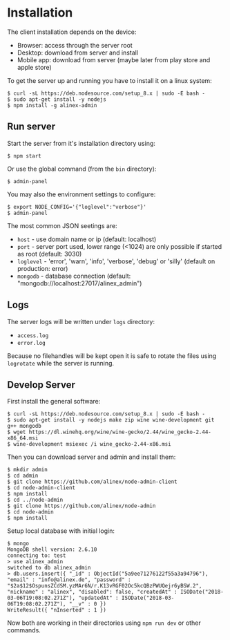 # Installation

The client installation depends on the device:
- Browser: access through the server root
- Desktop: download from server and install
- Mobile app: download from server (maybe later from play store and apple store)

To get the server up and running you have to install it on a linux system:

    $ curl -sL https://deb.nodesource.com/setup_8.x | sudo -E bash -
    $ sudo apt-get install -y nodejs
    $ npm install -g alinex-admin

## Run server

Start the server from it's installation directory using:

    $ npm start

Or use the global command (from the `bin` directory):

    $ admin-panel

You may also the environment settings to configure:

    $ export NODE_CONFIG='{"loglevel":"verbose"}'
    $ admin-panel

The most common JSON seetings are:
- `host` - use domain name or ip (default: localhost)
- `port` - server port used, lower range (<1024) are only possible if started as root (default: 3030)
- `loglevel` - 'error', 'warn', 'info', 'verbose', 'debug' or 'silly' (default on production: error)
- `mongodb` - database connection (default: "mongodb://localhost:27017/alinex_admin")

## Logs

The server logs will be written under `logs` directory:
- `access.log`
- `error.log`

Because no filehandles will be kept open it is safe to rotate the files using `logrotate` while the server is running.

## Develop Server

First install the general software:

    $ curl -sL https://deb.nodesource.com/setup_8.x | sudo -E bash -
    $ sudo apt-get install -y nodejs make zip wine wine-development git g++ mongodb
    $ wget https://dl.winehq.org/wine/wine-gecko/2.44/wine_gecko-2.44-x86_64.msi
    $ wine-development msiexec /i wine_gecko-2.44-x86.msi

Then you can download server and admin and install them:

    $ mkdir admin   
    $ cd admin
    $ git clone https://github.com/alinex/node-admin-client
    $ cd node-admin-client
    $ npm install
    $ cd ../node-admin
    $ git clone https://github.com/alinex/node-admin
    $ cd node-admin
    $ npm install

Setup local database with initial login:

    $ mongo
    MongoDB shell version: 2.6.10
    connecting to: test
    > use alinex_admin
    switched to db alinex_admin
    > db.users.insert({ "_id" : ObjectId("5a9ee71276122f55a3a94796"), "email" : "info@alinex.de", "password" : "$2a$12$OspunsZCdSM.yzMAr6N/r.K13vRGF02Oc5kcQBzPWUQejr6yBSW.2", "nickname" : "alinex", "disabled": false, "createdAt" : ISODate("2018-03-06T19:08:02.271Z"), "updatedAt" : ISODate("2018-03-06T19:08:02.271Z"), "__v" : 0 })
    WriteResult({ "nInserted" : 1 })

Now both are working in their directories using `npm run dev` or other commands.
